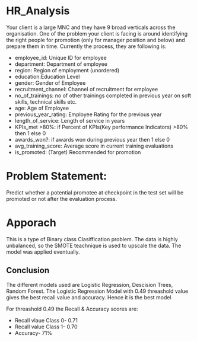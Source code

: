 # HR_Analysis
Your client is a large MNC and they have 9 broad verticals across the organisation. One of the problem your client is facing is around identifying the right people for promotion (only for manager position and below) and prepare them in time. Currently the process, they are following is:
* employee_id: Unique ID for employee
* department: Department of employee
* region: Region of employment (unordered)
* education:Education Level
* gender: Gender of Employee
* recruitment_channel: Channel of recruitment for employee
* no_of_trainings: no of other trainings completed in previous year on soft skills, technical skills etc.
* age: Age of Employee
* previous_year_rating: Employee Rating for the previous year
* length_of_service: Length of service in years
* KPIs_met >80%: if Percent of KPIs(Key performance Indicators) >80% then 1 else 0
* awards_won?: if awards won during previous year then 1 else 0
* avg_training_score: Average score in current training evaluations
* is_promoted: (Target) Recommended for promotion

# Problem Statement: 
Predict whether a potential promotee at checkpoint in the test set will be promoted or not after the evaluation process.

# Apporach
This is a type of Binary class Clasiffication problem. The data is highly unbalanced, so the SMOTE teachnique is used to upscale the data. The model was applied eventually.

##  Conclusion
The different models used are Logistic Regression, Descision Trees, Random Forest.
The Logistic Regression Model with 0.49 threashold value gives the best recall value and accuracy. Hence it is the best model

For threashold 0.49 the Recall & Accuracy scores are:
* Recall vlaue Class 0- 0.71
* Recall value Class 1- 0.70
* Accuracy- 71%

